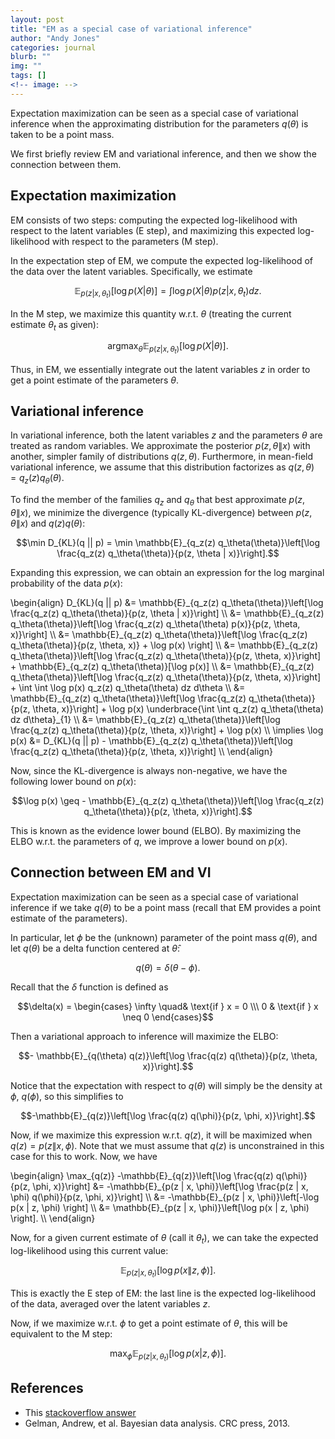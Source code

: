 ```yaml
---
layout: post
title: "EM as a special case of variational inference"
author: "Andy Jones"
categories: journal
blurb: ""
img: ""
tags: []
<!-- image: -->
---
```



Expectation maximization can be seen as a special case of variational inference when the approximating distribution for the parameters $q(\theta)$ is taken to be a point mass.

We first briefly review EM and variational inference, and then we show the connection between them.

## Expectation maximization

EM consists of two steps: computing the expected log-likelihood with respect to the latent variables (E step), and maximizing this expected log-likelihood with respect to the parameters (M step).

In the expectation step of EM, we compute the expected log-likelihood of the data over the latent variables. Specifically, we estimate

$$\mathbb{E}_{p(z | x, \theta_t)}[\log p(X | \theta)] = \int \log p(X | \theta) p(z | x, \theta_t) dz.$$

In the M step, we maximize this quantity w.r.t. $\theta$ (treating the current estimate $\theta_t$ as given):

$$\text{arg} \max_{\theta} \mathbb{E}_{p(z | x, \theta_t)}[\log p(X | \theta)].$$

Thus, in EM, we essentially integrate out the latent variables $z$ in order to get a point estimate of the parameters $\theta$.

## Variational inference

In variational inference, both the latent variables $z$ and the parameters $\theta$ are treated as random variables. We approximate the posterior $p(z, \theta \| x)$ with another, simpler family of distributions $q(z, \theta)$. Furthermore, in mean-field variational inference, we assume that this distribution factorizes as $q(z, \theta) = q_z(z) q_\theta(\theta)$. 

To find the member of the families $q_z$ and $q_\theta$ that best approximate $p(z, \theta \| x)$, we minimize the divergence (typically KL-divergence) between $p(z, \theta \| x)$ and $q(z) q(\theta)$:

$$\min D_{KL}(q || p) = \min \mathbb{E}_{q_z(z) q_\theta(\theta)}\left[\log \frac{q_z(z) q_\theta(\theta)}{p(z, \theta | x)}\right].$$

Expanding this expression, we can obtain an expression for the log marginal probability of the data $p(x)$:

\begin{align} D_{KL}(q \|\| p) &= \mathbb{E}\_{q_z(z) q_\theta(\theta)}\left\[\log \frac{q_z(z) q_\theta(\theta)}{p(z, \theta \| x)}\right\] \\\ &= \mathbb{E}\_{q_z(z) q_\theta(\theta)}\left\[\log \frac{q_z(z) q_\theta(\theta) p(x)}{p(z, \theta, x)}\right\] \\\ &= \mathbb{E}\_{q_z(z) q_\theta(\theta)}\left\[\log \frac{q_z(z) q_\theta(\theta)}{p(z, \theta, x)} + \log p(x) \right\] \\\ &= \mathbb{E}\_{q_z(z) q_\theta(\theta)}\left\[\log \frac{q_z(z) q_\theta(\theta)}{p(z, \theta, x)}\right\] + \mathbb{E}\_{q_z(z) q_\theta(\theta)}[\log p(x)] \\\ &= \mathbb{E}\_{q_z(z) q_\theta(\theta)}\left\[\log \frac{q_z(z) q_\theta(\theta)}{p(z, \theta, x)}\right\] + \int \int \log p(x) q_z(z) q_\theta(\theta) dz d\theta \\\ &= \mathbb{E}\_{q_z(z) q_\theta(\theta)}\left\[\log \frac{q_z(z) q_\theta(\theta)}{p(z, \theta, x)}\right\] + \log p(x) \underbrace{\int \int q_z(z) q_\theta(\theta) dz d\theta}\_{1} \\\ &= \mathbb{E}\_{q_z(z) q_\theta(\theta)}\left\[\log \frac{q_z(z) q_\theta(\theta)}{p(z, \theta, x)}\right\] + \log p(x) \\\ \implies \log p(x) &= D_{KL}(q \|\| p) - \mathbb{E}\_{q_z(z) q_\theta(\theta)}\left\[\log \frac{q_z(z) q_\theta(\theta)}{p(z, \theta, x)}\right\] \\\ \end{align}

Now, since the KL-divergence is always non-negative, we have the following lower bound on $p(x)$:

$$\log p(x) \geq - \mathbb{E}_{q_z(z) q_\theta(\theta)}\left[\log \frac{q_z(z) q_\theta(\theta)}{p(z, \theta, x)}\right].$$

This is known as the evidence lower bound (ELBO). By maximizing the ELBO w.r.t. the parameters of $q$, we improve a lower bound on $p(x)$.

## Connection between EM and VI

Expectation maximization can be seen as a special case of variational inference if we take $q(\theta)$ to be a point mass (recall that EM provides a point estimate of the parameters).

In particular, let $\phi$ be the (unknown) parameter of the point mass $q(\theta)$, and let $q(\theta)$ be a delta function centered at $\hat{\theta}$:

$$q(\theta) = \delta(\theta - \phi).$$

Recall that the $\delta$ function is defined as 

$$\delta(x) = \begin{cases} \infty \quad& \text{if } x = 0 \\\ 0 & \text{if } x \neq 0 \end{cases}$$

Then a variational approach to inference will maximize the ELBO:

$$- \mathbb{E}_{q(\theta) q(z)}\left[\log \frac{q(z) q(\theta)}{p(z, \theta, x)}\right].$$

Notice that the expectation with respect to $q(\theta)$ will simply be the density at $\phi$, $q(\phi)$, so this simplifies to

$$-\mathbb{E}_{q(z)}\left[\log \frac{q(z) q(\phi)}{p(z, \phi, x)}\right].$$

Now, if we maximize this expression w.r.t. $q(z)$, it will be maximized when $q(z) = p(z \| x, \phi)$. Note that we must assume that $q(z)$ is unconstrained in this case for this to work. Now, we have

\begin{align} \max_{q(z)} -\mathbb{E}\_{q(z)}\left\[\log \frac{q(z) q(\phi)}{p(z, \phi, x)}\right\] &= -\mathbb{E}\_{p(z \| x, \phi)}\left\[\log \frac{p(z \| x, \phi) q(\phi)}{p(z, \phi, x)}\right\] \\\ &= -\mathbb{E}\_{p(z \| x, \phi)}\left\[-\log p(x \| z, \phi) \right\] \\\ &= \mathbb{E}\_{p(z \| x, \phi)}\left\[\log p(x \| z, \phi) \right\]. \\\ \end{align}

Now, for a given current estimate of $\theta$ (call it $\theta_t$), we can take the expected log-likelihood using this current value:

$$\mathbb{E}_{p(z | x, \theta_t)}\left[\log p(x \| z, \phi) \right].$$


This is exactly the E step of EM: the last line is the expected log-likelihood of the data, averaged over the latent variables $z$.

Now, if we maximize w.r.t. $\phi$ to get a point estimate of $\theta$, this will be equivalent to the M step:

$$\max_{\phi} \mathbb{E}_{p(z | x, \theta_t)}\left[\log p(x | z, \phi) \right].$$

## References

- This [stackoverflow answer](https://stats.stackexchange.com/questions/105661/relation-between-variational-bayes-and-em)
- Gelman, Andrew, et al. Bayesian data analysis. CRC press, 2013.


